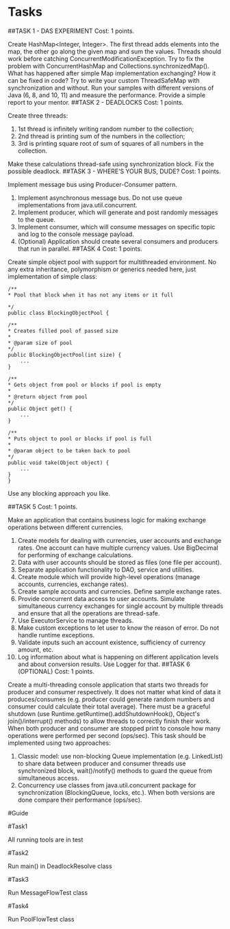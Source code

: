 # Tasks

##TASK 1 - DAS EXPERIMENT
Cost: 1 points.

Create HashMap<Integer, Integer>. The first thread adds elements into the map, the other go along the given map 
and sum the values. Threads should work before catching ConcurrentModificationException. 
Try to fix the problem with ConcurrentHashMap and Collections.synchronizedMap(). 
What has happened after simple Map implementation exchanging? How it can be fixed in code? 
Try to write your custom ThreadSafeMap with synchronization and without. 
Run your samples with different versions of Java (6, 8, and 10, 11) and measure the performance. 
Provide a simple report to your mentor.
##TASK 2 - DEADLOCKS
Cost: 1 points.

Create three threads:

1.	1st thread is infinitely writing random number to the collection;
2.	2nd thread is printing sum of the numbers in the collection;
3.	3rd is printing square root of sum of squares of all numbers in the collection.

Make these calculations thread-safe using synchronization block. Fix the possible deadlock.
##TASK 3 - WHERE’S YOUR BUS, DUDE?
Cost: 1 points.

Implement message bus using Producer-Consumer pattern.
1.	Implement asynchronous message bus. Do not use queue implementations from java.util.concurrent.
2.	Implement producer, which will generate and post randomly messages to the queue.
3.	Implement consumer, which will consume messages on specific topic and log to the console message payload.
4.	(Optional) Application should create several consumers and producers that run in parallel.
##TASK 4
Cost: 1 points.

Create simple object pool with support for multithreaded environment. No any extra inheritance, 
polymorphism or generics needed here, just implementation of simple class:

    /**
    * Pool that block when it has not any items or it full

    */
    public class BlockingObjectPool {

    /**
    * Creates filled pool of passed size
    *
    * @param size of pool
    */
    public BlockingObjectPool(int size) {
        ...
    }

    /**
    * Gets object from pool or blocks if pool is empty
    *
    * @return object from pool
    */
    public Object get() {
        ...
    }

    /**
    * Puts object to pool or blocks if pool is full
    *
    * @param object to be taken back to pool
    */
    public void take(Object object) {
        ...
    }
    }


Use any blocking approach you like.

##TASK 5
Cost: 1 points.

Make an application that contains business logic for making exchange operations between different currencies.
1.	Create models for dealing with currencies, user accounts and exchange rates. One account can have multiple 
currency values. Use BigDecimal for performing of exchange calculations.
2.	Data with user accounts should be stored as files (one file per account).
3.	Separate application functionality to DAO, service and utilities.
4.	Create module which will provide high-level operations (manage accounts, currencies, exchange rates).
5.	Create sample accounts and currencies. Define sample exchange rates.
6.	Provide concurrent data access to user accounts. Simulate simultaneous currency exchanges for single account 
by multiple threads and ensure that all the operations are thread-safe.
7.	Use ExecutorService to manage threads.
8.	Make custom exceptions to let user to know the reason of error. Do not handle runtime exceptions.
9.	Validate inputs such an account existence, sufficiency of currency amount, etc.
10.	Log information about what is happening on different application levels and about conversion results. 
Use Logger for that.
##TASK 6 (OPTIONAL)
Cost: 1 points.

Create a multi-threading console application that starts two threads for producer and consumer respectively. 
It does not matter what kind of data it produces/consumes (e.g. producer could generate random numbers and 
consumer could calculate their total average). There must be a graceful shutdown 
(use Runtime.getRuntime().addShutdownHook(), Object's join()/interrupt() methods) to allow threads 
to correctly finish their work. When both producer and consumer are stopped print to console how many 
operations were performed per second (ops/sec).
This task should be implemented using two approaches:
1.	Classic model: use non-blocking Queue implementation (e.g. LinkedList) to share data between producer and 
consumer threads use synchronized block, wait()/notify() methods to guard the queue from simultaneous access.
2.	Concurrency use classes from java.util.concurrent package for synchronization (BlockingQueue, locks, etc.).
When both versions are done compare their performance (ops/sec).

#Guide

#Task1

All running tools are in test

#Task2

Run main() in DeadlockResolve class

#Task3

Run MessageFlowTest class

#Task4

Run PoolFlowTest class